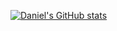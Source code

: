 [![Daniel's GitHub stats](https://github-readme-stats.vercel.app/api?username=unartcs)](https://github.com/unartcs/github-readme-stats)